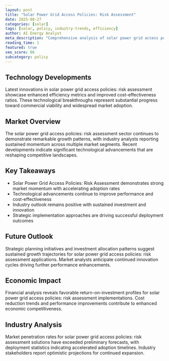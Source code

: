 ```yaml
---
layout: post
title: "Solar Power Grid Access Policies: Risk Assessment"
date: 2025-08-27
categories: [solar]
tags: [solar, policy, industry-trends, efficiency]
author: AI Energy Analyst
meta_description: "Comprehensive analysis of solar power grid access policies: risk assessment covering market trends, technology developments, and industry outlook. Discover key insights and future projections."
reading_time: 1
featured: true
seo_score: 86
subcategory: policy
---
```


## Technology Developments

Latest innovations in solar power grid access policies: risk assessment showcase enhanced efficiency metrics and improved cost-effectiveness ratios. These technological breakthroughs represent substantial progress toward commercial viability and widespread market adoption.

## Market Overview

The solar power grid access policies: risk assessment sector continues to demonstrate remarkable growth patterns, with industry analysts reporting sustained momentum across multiple market segments. Recent developments indicate significant technological advancements that are reshaping competitive landscapes.

## Key Takeaways

- Solar Power Grid Access Policies: Risk Assessment demonstrates strong market momentum with accelerating adoption rates
- Technological advancements continue to improve performance and cost-effectiveness
- Industry outlook remains positive with sustained investment and innovation
- Strategic implementation approaches are driving successful deployment outcomes

## Future Outlook

Strategic planning initiatives and investment allocation patterns suggest sustained growth trajectories for solar power grid access policies: risk assessment applications. Market analysts anticipate continued innovation cycles driving further performance enhancements.

## Economic Impact

Financial analysis reveals favorable return-on-investment profiles for solar power grid access policies: risk assessment implementations. Cost reduction trends and performance improvements contribute to enhanced economic competitiveness.

## Industry Analysis

Market penetration rates for solar power grid access policies: risk assessment solutions have exceeded preliminary forecasts, with deployment statistics indicating accelerated adoption timelines. Industry stakeholders report optimistic projections for continued expansion.

